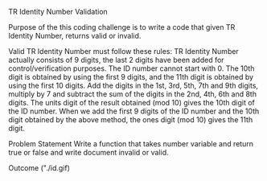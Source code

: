 TR Identity Number Validation

Purpose of the this coding challenge is to write a code that given TR Identity Number, returns valid or invalid.

Valid TR Identity Number must follow these rules:
TR Identity Number actually consists of 9 digits, the last 2 digits have been added for control/verification purposes.
The ID number cannot start with 0.
The 10th digit is obtained by using the first 9 digits, and the 11th digit is obtained by using the first 10 digits.
Add the digits in the 1st, 3rd, 5th, 7th and 9th digits, multiply by 7 and subtract the sum of the digits in the 2nd, 4th, 6th and 8th digits.
The units digit of the result obtained (mod 10) gives the 10th digit of the ID number.
When we add the first 9 digits of the ID number and the 10th digit obtained by the above method, the ones digit (mod 10) gives the 11th digit.

Problem Statement
Write a function that takes number variable and return true or false and write document invalid or valid.

Outcome
("./id.gif)



